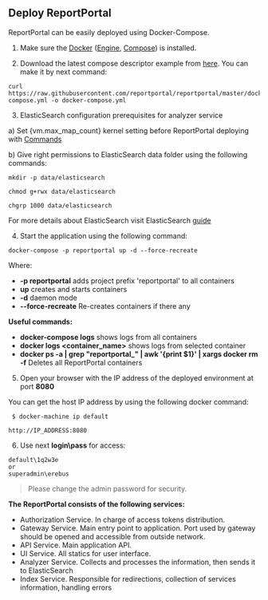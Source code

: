 ## Deploy ReportPortal

ReportPortal can be easily deployed using Docker-Compose. 

1. Make sure the [Docker](https://docs.docker.com/engine/installation/) ([Engine](https://docs.docker.com/engine/installation/), [Compose](https://docs.docker.com/compose/install/)) is installed.

2. Download the latest compose descriptor example from [here](<https://github.com/reportportal/reportportal/blob/master/docker-compose.yml>). You can make it by next command: 

  ```Shell
  curl https://raw.githubusercontent.com/reportportal/reportportal/master/docker-compose.yml -o docker-compose.yml
  ```

3. ElasticSearch configuration prerequisites for analyzer service

a) Set {vm.max_map_count} kernel setting before ReportPortal deploying with [Commands](https://www.elastic.co/guide/en/elasticsearch/reference/6.1/docker.html#docker-cli-run-prod-mode)

b) Give right permissions to ElasticSearch data folder using the following commands:

```Shell
mkdir -p data/elasticsearch
``` 

```Shell
chmod g+rwx data/elasticsearch
``` 

```Shell
chgrp 1000 data/elasticsearch
``` 

For more details about ElasticSearch visit ElasticSearch [guide](https://www.elastic.co/guide/en/elasticsearch/reference/6.1/docker.html#_notes_for_production_use_and_defaults)

4. Start the application using the following command:

```Shell
docker-compose -p reportportal up -d --force-recreate
``` 
Where:
- **-p reportportal** adds project prefix 'reportportal' to all containers
- **up** creates and starts containers
- **-d** daemon mode
- **--force-recreate** Re-creates containers if there any

**Useful commands:**
- **docker-compose logs** shows logs from all containers
- **docker logs &lt;container_name&gt;** shows logs from selected container
- **docker ps -a | grep "reportportal_" | awk '{print $1}' | xargs docker rm -f** Deletes all ReportPortal containers

5. Open your browser with the IP address of the deployed environment at port **8080**

You can get the host IP address by using the following docker command:

```shell
 $ docker-machine ip default
```

  ```
  http://IP_ADDRESS:8080
  ```

6. Use next **login\pass** for access: 
```shell
default\1q2w3e
or
superadmin\erebus
```

>Please change the admin password for security.


**The ReportPortal consists of the following services:**

- Authorization Service. In charge of access tokens distribution.
- Gateway Service. Main entry point to application. Port used by gateway should be opened and accessible from outside network.
- API Service. Main application API.
- UI Service. All statics for user interface.
- Analyzer Service. Collects and processes the information, then sends it to ElasticSearch
- Index Service. Responsible for redirections, collection of services information, handling errors
